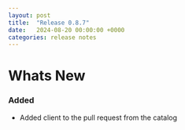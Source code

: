 ```yaml
---
layout: post
title:  "Release 0.8.7"
date:   2024-08-20 00:00:00 +0000
categories: release notes
---
```


# Whats New

### Added

- Added client to the pull request from the catalog


